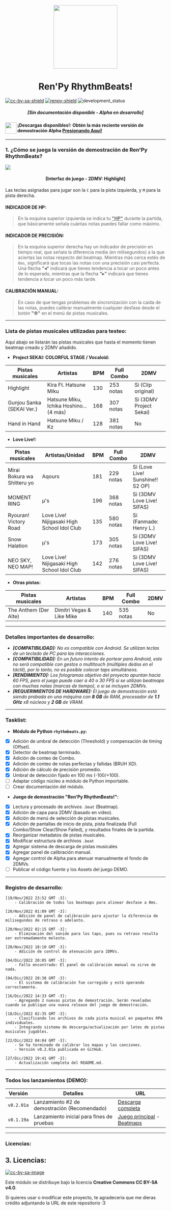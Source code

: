 [cc-by-sa]: http://creativecommons.org/licenses/by-sa/4.0/
[renpy]: https://renpy.org/

[cc-by-sa-image]: https://licensebuttons.net/l/by-sa/4.0/88x31.png
[cc-by-sa-shield]: https://img.shields.io/badge/Licencia-CC--BY--SA%204.0-brightgreen
[renpy-shield]: https://img.shields.io/badge/Motor%20Gráfico-Ren'Py-red
[development_status]: https://img.shields.io/badge/Fase%20de%20desarrollo-Alpha-blue

<p align="center">
  <img width="200" height="200" src="https://user-images.githubusercontent.com/77955772/208582867-fe267999-3f6c-448f-ae78-26b14ced10ac.png">
</p>

<h1 align = "center"> Ren'Py RhythmBeats! </h1>

[![cc-by-sa-shield]][cc-by-sa] [![renpy-shield]][renpy] ![development_status]

<h5 align = "center">
    <i>[Sin documentación disponible - Alpha en desarrollo]</i>
</h5>

<img align="left" width="35" height="35" src="https://user-images.githubusercontent.com/77955772/195962734-6a3e86be-c5c5-475f-8980-815819b07dfa.png"></img>
#### ¡Descargas disponibles!: Obtén la más reciente versión de demostración Alpha [Presionando Aquí!](https://github.com/CharlieFuu69/RenPy_RhythmBeats/releases/tag/v0.2.01a)

---
### 1. ¿Cómo se juega la versión de demostración de Ren'Py RhythmBeats?

<img align="center" src="https://user-images.githubusercontent.com/77955772/209073140-0bbd0583-4c06-47c4-a768-b42c4b7e660a.png"></img>
<h4 align = "center"> [Interfaz de juego - 2DMV: Highlight] </h4>

Las teclas asignadas para jugar son la `C` para la pista izquierda, y `M` para la pista derecha.

#### INDICADOR DE HP:
> En la esquina superior izquierda se indica tu <ins>**"HP"**</ins> durante la partida, que básicamente señala cuántas notas puedes fallar como máximo.

#### INDICADOR DE PRECISIÓN:
> En la esquina superior derecha hay un indicador de precisión en tiempo real, que señala la diferencia media (en milisegundos) a la que aciertas las notas respecto del beatmap. Mientras más cerca estés de `0ms`, significará que tocas las notas con una precisión casi perfecta.
> Una flecha **"◂"** indicará que tienes tendencia a tocar un poco antes de lo esperado, mientras que la flecha **"▸"** indicará que tienes tendencia a tocar un poco más tarde.

#### CALIBRACIÓN MANUAL:
> En caso de que tengas problemas de sincronización con la caída de las notas, puedes calibrar manualmente cualquier desfase desde el botón **"⚙"** en el menú de pistas musicales.

---
### Lista de pistas musicales utilizadas para testeo:

Aquí abajo se listarán las pistas musicales que hasta el momento tienen beatmap creado y 2DMV añadido.

* **Project SEKAI: COLORFUL STAGE / Vocaloid:**

|Pistas musicales|Artistas|BPM|Full Combo|2DMV|
|---|---|---|---|---|
|Highlight|Kira Ft. Hatsune Miku|130|253 notas|Si (Clip original)|
|Gunjou Sanka (SEKAI Ver.)|Hatsune Miku, Ichika Hoshino... (4 más)|168|307 notas|Si (3DMV Project Sekai)|
|Hand in Hand|Hatsune Miku / Kz|128|381 notas|No|


* **Love Live!:**

|Pistas musicales|Artistas/Unidad|BPM|Full Combo|2DMV|
|---|---|---|---|---|
|Mirai Bokura wa Shitteru yo|Aqours|181|229 notas|Si (Love Live! Sunshine!! S2 OP)|
|MOMENT RING|μ's|196|368 notas|Si (3DMV Love Live! SIFAS)|
|Ryouran! Victory Road|Love Live! Nijigasaki High School Idol Club|135|580 notas|Si (Fanmade: Henry L.)|
|Snow Halation|μ's|173|305 notas|Si (3DMV Love Live! SIFAS)|
|NEO SKY, NEO MAP!|Love Live! Nijigasaki High School Idol Club|142|276 notas|Si (3DMV Love Live! SIFAS)|

* **Otras pistas:**

|Pistas musicales|Artistas|BPM|Full Combo|2DMV|
|---|---|---|---|---|
|The Anthem (Der Alte)|Dimitri Vegas & Like Mike|140|535 notas|No|

---
### Detalles importantes de desarrollo:
* _**[COMPATIBILIDAD]:** No es compatible con Android. Se utilizan teclas de un teclado de PC para las interacciones._
* _**[COMPATIBILIDAD]:** En un futuro intento de portear para Android, este no será compatible con gestos o multitouch (múltiples dedos en el táctil), por lo tanto, no es posible colocar taps simultáneos._
* _**[RENDIMIENTO]:** Los fotogramas objetivo del proyecto apuntan hacia 60 FPS, pero el juego puede caer a 40 o 30 FPS si se utilizan beatmaps con muchas notas (marcas de tiempo), o si se incluyen 2DMVs._
* _**[REQUERIMIENTOS DE HARDWARE]:** El juego de demostración está siendo probada en una máquina con **8 GB** de RAM, procesador de **1.1 GHz** x8 núcleos y **2 GB** de VRAM._

---
### Tasklist:
* **Módulo de Python `rhythmbeats.py`:**

- [x] Adición de umbral de detección (Threshold) y compensación de timing (Offset).
- [x] Detector de beatmap terminado.
- [x] Adición de conteo de Combo.
- [x] Adición de conteo de notas perfectas y fallidas (BRUH XD).
- [x] Adición de cálculo de precisión promedio.
- [x] Umbral de detección fijado en 100 ms (-100/+100).
- [ ] Adaptar código núcleo a módulo de Python importable.
- [ ] Crear documentación del módulo.

* **Juego de demostración "Ren'Py RhythmBeats!":**

- [x] Lectura y procesado de archivos `.beat` (Beatmap).
- [x] Adición de capa para 2DMV (basado en video).
- [x] Adición de menú de selección de pistas musicales.
- [x] Adición de pantallas de inicio de pista, pista finalizada (Full Combo/Show Clear/Show Failed), y resultados finales de la partida.
- [x] Reorganizar metadatos de pistas musicales.
- [x] Modificar estructura de archivos `.beat`
- [x] Agregar sistema de descarga de pistas musicales
- [x] Agregar panel de calibración manual.
- [x] Agregar control de Alpha para atenuar manualmente el fondo de 2DMVs.
- [ ] Publicar el código fuente y los Assets del juego DEMO.

---
### Registro de desarrollo:
```
[19/Nov/2022 23:52 GMT -3]:
    - Calibración de todos los beatmaps para alinear desfase a 0ms.
    
[20/Nov/2022 01:09 GMT -3]:
    - Adición de panel de calibración para ajustar la diferencia de milisegundos de retraso o adelanto.
    
[20/Nov/2022 02:15 GMT -3]:
    - Eliminación del sonido para los taps, pues su retraso resulta ser extremadamente molesto.
    
[20/Nov/2022 18:10 GMT -3]:
    - Adición de control de atenuación para 2DMVs.
    
[04/Dic/2022 20:05 GMT -3]:
    - Fallo encontrado: El panel de calibración manual no sirve de nada.
    
[04/Dic/2022 20:38 GMT -3]:
    - El sistema de calibración fue corregido y está operando correctamente.
    
[16/Dic/2022 14:33 GMT -3]:
    - Agregando 2 nuevas pistas de demostración. Serán reveladas cuando se publique una nueva release del juego de demostración.
    
[18/Dic/2022 02:35 GMT -3]:
    - Clasificando los archivos de cada pista musical en paquetes RPA individuales.
    - Integrando sistema de descarga/actualización por lotes de pistas musicales jugables.
    
[22/Dic/2022 04:04 GMT -3]:
    - Se ha terminado de calibrar los mapas y las canciones.
    - Versión v0.2.01a publicada en GitHub.
    
[27/Dic/2022 19:41 GMT -3]:
    - Actualización completa del README.md.
```

---
### Todos los lanzamientos (DEMO):

|Versión|Detalles|URL|
|---|---|---|
|`v0.2.01a`|Lanzamiento #2 de demostración (Recomendado)|[Descarga completa](https://github.com/CharlieFuu69/RenPy_RhythmBeats/releases/tag/v0.2.01a)|
|`v0.1.19a`|Lanzamiento inicial para fines de pruebas| [Juego principal](https://github.com/CharlieFuu69/RenPy_RhythmBeats/releases/download/v0.1.19/Rhythm_Game-1.0-win.zip) - [Beatmaps](https://github.com/CharlieFuu69/RenPy_RhythmBeats/releases/download/v0.1.19/beatmaps.zip)|

---
### Licencias:
## 3. Licencias:
[![cc-by-sa-image]][cc-by-sa]

Este módulo se distribuye bajo la licencia **Creative Commons CC BY-SA v4.0**.

Si quieres usar o modificar este proyecto, te agradecería que me dieras crédito adjuntando la URL de este repositorio :3

